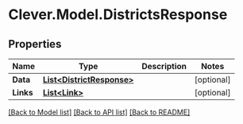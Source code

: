 # Clever.Model.DistrictsResponse
## Properties

Name | Type | Description | Notes
------------ | ------------- | ------------- | -------------
**Data** | [**List&lt;DistrictResponse&gt;**](DistrictResponse.md) |  | [optional] 
**Links** | [**List&lt;Link&gt;**](Link.md) |  | [optional] 

[[Back to Model list]](../README.md#documentation-for-models) [[Back to API list]](../README.md#documentation-for-api-endpoints) [[Back to README]](../README.md)

